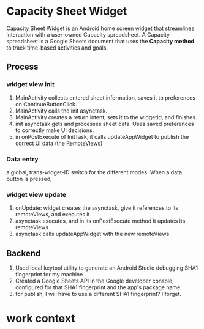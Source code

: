# Capacity Sheet Widget

Capacity Sheet Widget is an Android home screen widget that streamlines interaction with a user-owned 
Capacity spreadsheet. A Capacity spreadsheet is a Google Sheets document that uses the **Capacity method** 
to track time-based activities and goals.

## Process

### widget view init
1. MainActivity collects entered sheet information, saves it to preferences on ContinueButtonClick.
1. MainActivity calls the init asynctask.
1. MainActivity creates a return intent, sets it to the widgetId, and finishes.
1. init asynctask gets and processes sheet data. Uses saved preferences to correctly make UI decisions. 
1. in onPostExecute of InitTask, it calls updateAppWidget to publish the correct UI data (the RemoteViews)

### Data entry
a global, trans-widget-ID switch for the different modes. When a data button is pressed, 

### widget view update
1. onUpdate: widget creates the asynctask, give it references to its remoteViews, and executes it
1. asynctask executes, and in its onPostExecute method it updates its remoteViews
1. asynctask calls updateAppWidget with the new remoteViews

## Backend
1. Used local keytool utility to generate an Android Studio debugging SHA1 fingerprint for my machine.
1. Created a Google Sheets API in the Google developer console, configured for that SHA1 fingerprint and the app's package name.
1. for publish, I will have to use a different SHA1 fingerprint? I forget.

# work context
